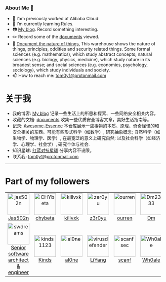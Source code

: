 ### About Me 👋

- 🔭 I’am previously worked at Alibaba Cloud
- 🌱 I’m currently learning Rules.
- 📷 [My blog](https://tom0li.github.io/). Record something interesting.
- ✏️ Record some of the [documents](https://github.com/tom0li/collection-document) viewed.
- 🍎 [Document the nature of things](https://github.com/tom0li/awesome-essence), This warehouse shows the nature of things, principles, oddities and security related things. Some formal sciences (e.g. mathematics), which study abstract concepts; natural sciences (e.g. biology, physics, medicine), which study nature in its broadest sense; and social sciences (e.g. economics, psychology, sociology), which study individuals and society.
- 📫 How to reach me: tom0y1@protonmail.com

# 关于我

- 我的博客: [My blog](https://tom0li.github.io/) 记录一些生活上的所思和探索、一些网络安全相关内容。
- 收藏的文档: [documents](https://github.com/tom0li/collection-document) 收集一些优质安全博客文章，美好生活指南等。
- 记录: [Awesome-Essence](https://github.com/tom0li/awesome-essence) 本仓库展示一些事物的本质、原理、奇奇怪怪的和安全相关的东西。可能有些形式科学（如数学）, 研究抽象概念; 自然科学（如生物学、物理学、医学）, 在最宽泛的意义上研究自然; 以及社会科学（如经济学、心理学、社会学）, 研究个体与社会.
- 知识星球: [红蓝对抗星球](https://t.zsxq.com/JuzZjAQ) 分享内容不设限。
- 联系我: tom0y1@protonmail.com

--- 

# Part of my followers
<!--START_SECTION:top-followers-->
<table>
  <tr>
    <td align="center">
      <a href="https://github.com/jas502n">
        <img src="https://avatars2.githubusercontent.com/u/16593068" width="70px;" alt="jas502n"/>
      </a>
      <br />
      <a href="https://github.com/jas502n">Jas502n</a>
    </td>
    <td align="center">
      <a href="https://github.com/CHYbeta">
        <img src="https://avatars2.githubusercontent.com/u/18642224" width="70px;" alt="CHYbeta"/>
      </a>
      <br />
      <a href="https://github.com/CHYbeta">chybeta</a>
    </td>
    <td align="center">
      <a href="https://github.com/killvxk">
        <img src="https://avatars2.githubusercontent.com/u/309424" width="70px;" alt="killvxk"/>
      </a>
      <br />
      <a href="https://github.com/killvxk">killvxk</a>
    </td>
    <td align="center">
      <a href="https://github.com/zer0yu">
        <img src="https://avatars2.githubusercontent.com/u/16551733" width="70px;" alt="zer0yu"/>
      </a>
      <br />
      <a href="https://github.com/zer0yu">z3r0yu</a>
    </td>
    <td align="center">
      <a href="https://github.com/ourren">
        <img src="https://avatars2.githubusercontent.com/u/10292916" width="70px;" alt="ourren"/>
      </a>
      <br />
      <a href="https://github.com/ourren">ourren</a>
    </td>
    <td align="center">
      <a href="https://github.com/Dm2333">
        <img src="https://avatars2.githubusercontent.com/u/25870448" width="70px;" alt="Dm2333"/>
      </a>
      <br />
      <a href="https://github.com/Dm2333">Dm</a>
    </td>
    <td align="center">
      <a href="https://github.com/Lz1y">
        <img src="https://avatars2.githubusercontent.com/u/23468993" width="70px;" alt="Lz1y"/>
      </a>
      <br />
      <a href="https://github.com/Lz1y">Lz1y</a>
    </td>
    <td align="center">
      <a href="https://github.com/0nise">
        <img src="https://avatars2.githubusercontent.com/u/18393907" width="70px;" alt="0nise"/>
      </a>
      <br />
      <a href="https://github.com/0nise">r4v3zn</a>
    </td>
    <td align="center">
      <a href="https://github.com/zu1k">
        <img src="https://avatars2.githubusercontent.com/u/42370281" width="70px;" alt="zu1k"/>
      </a>
      <br />
      <a href="https://github.com/zu1k">zu1k</a>
    </td>
    <td align="center">
      <a href="https://github.com/lifa123">
        <img src="https://avatars2.githubusercontent.com/u/16981248" width="70px;" alt="lifa123"/>
      </a>
      <br />
      <a href="https://github.com/lifa123">muuk</a>
    </td>
  </tr>
  <tr>
    <td align="center">
      <a href="https://github.com/swdreams">
        <img src="https://avatars2.githubusercontent.com/u/1147825" width="70px;" alt="swdreams"/>
      </a>
      <br />
      <a href="https://github.com/swdreams">Senior software architect & engineer</a>
    </td>
    <td align="center">
      <a href="https://github.com/kinds1123">
        <img src="https://avatars2.githubusercontent.com/u/16537831" width="70px;" alt="kinds1123"/>
      </a>
      <br />
      <a href="https://github.com/kinds1123">Kinds</a>
    </td>
    <td align="center">
      <a href="https://github.com/al0ne">
        <img src="https://avatars2.githubusercontent.com/u/13449320" width="70px;" alt="al0ne"/>
      </a>
      <br />
      <a href="https://github.com/al0ne">al0ne</a>
    </td>
    <td align="center">
      <a href="https://github.com/virusdefender">
        <img src="https://avatars2.githubusercontent.com/u/4939404" width="70px;" alt="virusdefender"/>
      </a>
      <br />
      <a href="https://github.com/virusdefender">LiYang</a>
    </td>
    <td align="center">
      <a href="https://github.com/scanfsec">
        <img src="https://avatars2.githubusercontent.com/u/8190138" width="70px;" alt="scanfsec"/>
      </a>
      <br />
      <a href="https://github.com/scanfsec">scanf</a>
    </td>
    <td align="center">
      <a href="https://github.com/Wh0ale">
        <img src="https://avatars2.githubusercontent.com/u/44937351" width="70px;" alt="Wh0ale"/>
      </a>
      <br />
      <a href="https://github.com/Wh0ale">Wh0ale</a>
    </td>
    <td align="center">
      <a href="https://github.com/sbilly">
        <img src="https://avatars2.githubusercontent.com/u/123563" width="70px;" alt="sbilly"/>
      </a>
      <br />
      <a href="https://github.com/sbilly">sbilly</a>
    </td>
    <td align="center">
      <a href="https://github.com/JBris">
        <img src="https://avatars2.githubusercontent.com/u/16170973" width="70px;" alt="JBris"/>
      </a>
      <br />
      <a href="https://github.com/JBris">JBris</a>
    </td>
    <td align="center">
      <a href="https://github.com/r0eXpeR">
        <img src="https://avatars2.githubusercontent.com/u/46040186" width="70px;" alt="r0eXpeR"/>
      </a>
      <br />
      <a href="https://github.com/r0eXpeR">r0eXpeR</a>
    </td>
    <td align="center">
      <a href="https://github.com/jm33-m0">
        <img src="https://avatars2.githubusercontent.com/u/10167884" width="70px;" alt="jm33-m0"/>
      </a>
      <br />
      <a href="https://github.com/jm33-m0">jm33-ng</a>
    </td>
  </tr>
</table>
<!--END_SECTION:top-followers-->
